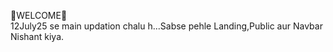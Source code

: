 👾WELCOME👾  
12July25 se main updation chalu h...Sabse pehle Landing,Public aur Navbar Nishant kiya.  

